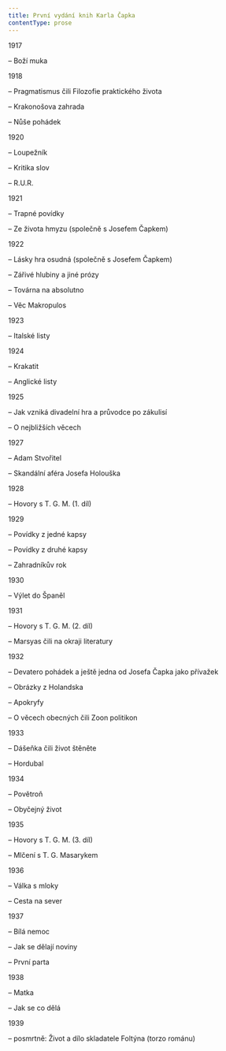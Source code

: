 ```yaml
---
title: První vydání knih Karla Čapka
contentType: prose
---
```


1917

– Boží muka

1918

  

– Pragmatismus čili Filozofie praktického života

  

– Krakonošova zahrada

– Nůše pohádek

1920

  

– Loupežník

  

– Kritika slov

– R.U.R.

1921

  

– Trapné povídky

– Ze života hmyzu (společně s Josefem Čapkem)

1922

  

– Lásky hra osudná (společně s Josefem Čapkem)

  

– Zářivé hlubiny a jiné prózy

  

– Továrna na absolutno

– Věc Makropulos

1923

– Italské listy

1924

  

– Krakatit

– Anglické listy

1925

  

– Jak vzniká divadelní hra a průvodce po zákulisí

– O nejbližších věcech

1927

  

– Adam Stvořitel

– Skandální aféra Josefa Holouška

1928

– Hovory s T. G. M. (1. díl)

1929

  

– Povídky z jedné kapsy

  

– Povídky z druhé kapsy

– Zahradníkův rok

1930

– Výlet do Španěl

1931

  

– Hovory s T. G. M. (2. díl)

– Marsyas čili na okraji literatury

1932

  

– Devatero pohádek a ještě jedna od Josefa Čapka jako přívažek

  

– Obrázky z Holandska

  

– Apokryfy

– O věcech obecných čili Zoon politikon

1933

  

– Dášeňka čili život štěněte

– Hordubal

1934

  

– Povětroň

– Obyčejný život

1935

  

– Hovory s T. G. M. (3. díl)

– Mlčení s T. G. Masarykem

1936

  

– Válka s mloky

– Cesta na sever

1937

  

– Bílá nemoc

  

– Jak se dělají noviny

– První parta

1938

  

– Matka

– Jak se co dělá

1939

  

– posmrtně: Život a dílo skladatele Foltýna (torzo románu)
